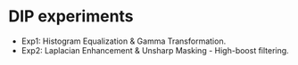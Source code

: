 # DIP experiments
* Exp1: Histogram Equalization & Gamma Transformation.
* Exp2: Laplacian Enhancement & Unsharp Masking - High-boost filtering.